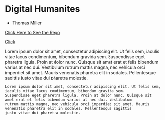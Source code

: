 # Digital Humanites
* Thomas Miller

[Click Here to See the Repo](https://github.com/ThomasMillerJ/dh1-first-assignment)

[Click](https://www.youtube.com/watch?v=oHg5SJYRHA0)

Lorem ipsum dolor sit amet, consectetur adipiscing elit. Ut felis sem, iaculis vitae lacus condimentum, bibendum gravida sem. Suspendisse eget pharetra ligula. Proin at dolor nunc. Quisque sit amet erat et felis bibendum varius at nec dui. Vestibulum rutrum mattis magna, nec vehicula orci imperdiet sit amet. Mauris venenatis pharetra elit in sodales. Pellentesque sagittis justo vitae dui pharetra molestie.

```
Lorem ipsum dolor sit amet, consectetur adipiscing elit. Ut felis sem, iaculis vitae lacus condimentum, bibendum gravida sem. 
Suspendisse eget pharetra ligula. Proin at dolor nunc. Quisque sit amet erat et felis bibendum varius at nec dui. Vestibulum 
rutrum mattis magna, nec vehicula orci imperdiet sit amet. Mauris venenatis pharetra elit in sodales. Pellentesque sagittis 
justo vitae dui pharetra molestie.
```
